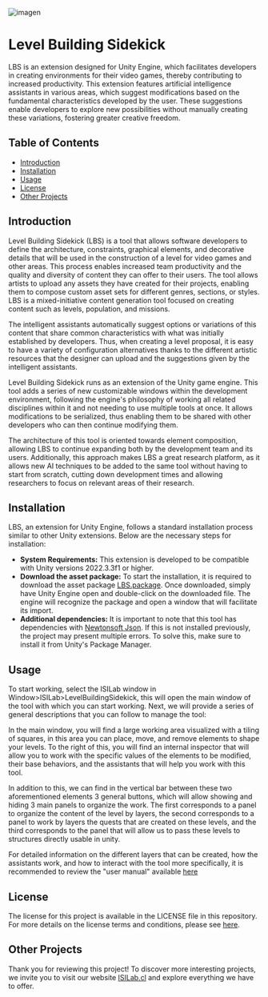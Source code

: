 ![imagen](https://github.com/user-attachments/assets/db98a781-9836-462c-8e15-faad82e0eedf)

# Level Building Sidekick
LBS is an extension designed for Unity Engine, which facilitates developers in creating environments for their video games, thereby contributing to increased productivity. This extension features artificial intelligence assistants in various areas, which suggest modifications based on the fundamental characteristics developed by the user. These suggestions enable developers to explore new possibilities without manually creating these variations, fostering greater creative freedom.
## Table of Contents
- [Introduction](#introduction)
- [Installation](#installation)
- [Usage](#usage)
- [License](#license)
- [Other Projects](#other-projects)

## Introduction
Level Building Sidekick (LBS) is a tool that allows software developers to define the architecture, constraints, graphical elements, and decorative details that will be used in the construction of a level for video games and other areas. This process enables increased team productivity and the quality and diversity of content they can offer to their users. The tool allows artists to upload any assets they have created for their projects, enabling them to compose custom asset sets for different genres, sections, or styles. LBS is a mixed-initiative content generation tool focused on creating content such as levels, population, and missions.

The intelligent assistants automatically suggest options or variations of this content that share common characteristics with what was initially established by developers. Thus, when creating a level proposal, it is easy to have a variety of configuration alternatives thanks to the different artistic resources that the designer can upload and the suggestions given by the intelligent assistants.

Level Building Sidekick runs as an extension of the Unity game engine. This tool adds a series of new customizable windows within the development environment, following the engine's philosophy of working all related disciplines within it and not needing to use multiple tools at once. It allows modifications to be serialized, thus enabling them to be shared with other developers who can then continue modifying them.

The architecture of this tool is oriented towards element composition, allowing LBS to continue expanding both by the development team and its users. Additionally, this approach makes LBS a great research platform, as it allows new AI techniques to be added to the same tool without having to start from scratch, cutting down development times and allowing researchers to focus on relevant areas of their research.

## Installation
LBS, an extension for Unity Engine, follows a standard installation process similar to other Unity extensions. Below are the necessary steps for installation:
* **System Requirements:** This extension is developed to be compatible with Unity versions 2022.3.3f1 or higher.
* **Download the asset package:** To start the installation, it is required to download the asset package [LBS.package](https://www.google.com/). Once downloaded, simply have Unity Engine open and double-click on the downloaded file. The engine will recognize the package and open a window that will facilitate its import.
* **Additional dependencies:** It is important to note that this tool has dependencies with [Newtonsoft Json](https://docs.unity3d.com/2019.4/Documentation/Manual/com.unity.nuget.newtonsoft-json.html). If this is not installed previously, the project may present multiple errors. To solve this, make sure to install it from Unity's Package Manager.

## Usage
To start working, select the ISILab window in Window>ISILab>LevelBuildingSidekick, this will open the main window of the tool with which you can start working. Next, we will provide a series of general descriptions that you can follow to manage the tool:

In the main window, you will find a large working area visualized with a tiling of squares, in this area you can place, move, and remove elements to shape your levels. To the right of this, you will find an internal inspector that will allow you to work with the specific values of the elements to be modified, their base behaviors, and the assistants that will help you work with this tool.

In addition to this, we can find in the vertical bar between these two aforementioned elements 3 general buttons, which will allow showing and hiding 3 main panels to organize the work. The first corresponds to a panel to organize the content of the level by layers, the second corresponds to a panel to work by layers the quests that are created on these levels, and the third corresponds to the panel that will allow us to pass these levels to structures directly usable in unity.

For detailed information on the different layers that can be created, how the assistants work, and how to interact with the tool more specifically, it is recommended to review the "user manual" available [here](https://isilab-utalca.github.io/isilab-website/documentation/tutorials/lbs/overview/)
## License
The license for this project is available in the LICENSE file in this repository. For more details on the license terms and conditions, please see [here](LICENSE).

## Other Projects
Thank you for reviewing this project! To discover more interesting projects, we invite you to visit our website [ISILab.cl](https://isilab.utalca.cl/) and explore everything we have to offer.
